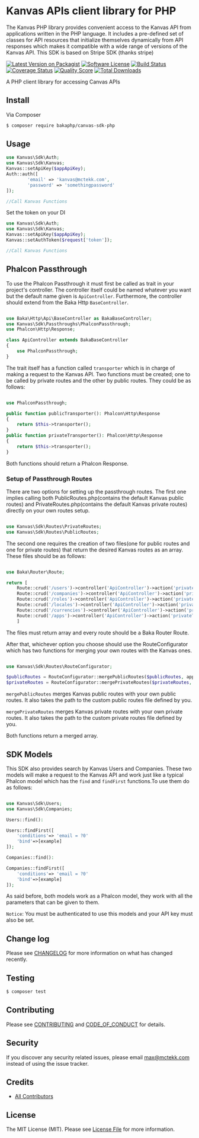 # Kanvas APIs client library for PHP

The Kanvas PHP library provides convenient access to the Kanvas API from applications written in the PHP language. It includes a pre-defined set of classes for API resources that initialize themselves dynamically from API responses which makes it compatible with a wide range of versions of the Kanvas API. This SDK is based on Stripe SDK (thanks stripe)

[![Latest Version on Packagist][ico-version]][link-packagist]
[![Software License][ico-license]](LICENSE.md)
[![Build Status][ico-travis]][link-travis]
[![Coverage Status][ico-scrutinizer]][link-scrutinizer]
[![Quality Score][ico-code-quality]][link-code-quality]
[![Total Downloads][ico-downloads]][link-downloads]

A PHP client library for accessing Canvas APIs

## Install

Via Composer

``` bash
$ composer require bakaphp/canvas-sdk-php
```

## Usage

``` php
use Kanvas\Sdk\Auth;
use Kanvas\Sdk\Kanvas;
Kanvas::setApiKey($appApiKey);
Auth::auth([
        'email' => 'kanvas@mctekk.com', 
        'password' => 'somethingpassword'
]);

//Call Kanvas Functions
```

Set the token on your DI
``` php
use Kanvas\Sdk\Auth;
use Kanvas\Sdk\Kanvas;
Kanvas::setApiKey($appApiKey);
Kanvas::setAuthToken($request['token']);

//Call Kanvas Functions
```

## Phalcon Passthrough

To use the Phalcon Passthrough it must first be called as trait in your project's controller. The controller itself could be named whatever you want but the default name given is `ApiController`. Furthermore, the controller should extend from the Baka Http `BaseController`.

``` php

use Baka\Http\Api\BaseController as BakaBaseController;
use Kanvas\Sdk\Passthroughs\PhalconPassthrough;
use Phalcon\Http\Response;

class ApiController extends BakaBaseController
{
    use PhalconPassthrough;
}

```
The trait itself has a function called `transporter` which is in charge of making a request to the Kanvas API. Two functions must be created; one to be called by private routes and the other by public routes. They could be as follows:

``` php

use PhalconPassthrough;

public function publicTransporter(): Phalcon\Http\Response
{
    return $this->transporter();
}
public function privateTransporter(): Phalcon\Http\Response
{
    return $this->transporter();
}
```
Both functions should return a Phalcon Response.


### Setup of Passthrough Routes

There are two options for setting up the passthrough routes. The first one implies calling both PublicRoutes.php(contains the default Kanvas public routes) and PrivateRoutes.php(contains the default Kanvas private routes) directly on your own routes setup.

``` php

use Kanvas\Sdk\Routes\PrivateRoutes;
use Kanvas\Sdk\Routes\PublicRoutes;

```

The second one requires the creation of two files(one for public routes and one for private routes) that return the desired Kanvas routes as an array. These files should be as follows:

``` php

use Baka\Router\Route;

return [
    Route::crud('/users')->controller('ApiController')->action('privateTransporter')->notVia('post'),
    Route::crud('/companies')->controller('ApiController')->action('privateTransporter'),
    Route::crud('/roles')->controller('ApiController')->action('privateTransporter'),
    Route::crud('/locales')->controller('ApiController')->action('privateTransporter'),
    Route::crud('/currencies')->controller('ApiController')->action('privateTransporter'),
    Route::crud('/apps')->controller('ApiController')->action('privateTransporter')
    ]

```

The files must return array and every route should be a Baka Router Route.


After that, whichever option you choose should use the RouteConfigurator which has two functions for merging your own routes with the Kanvas ones.

``` php

use Kanvas\Sdk\Routes\RouteConfigurator;

$publicRoutes = RouteConfigurator::mergePublicRoutes($publicRoutes, appPath('api/routes/publicRoutes.php'));
$privateRoutes = RouteConfigurator::mergePrivateRoutes($privateRoutes, appPath('api/routes/privateRoutes.php'));

```

`mergePublicRoutes` merges Kanvas public routes with your own public routes. It also takes the path to the custom public routes file defined by you.

`mergePrivateRoutes` merges Kanvas private routes with your own private routes. It also takes the path to the custom private routes file defined by you.

Both functions return a merged array.


## SDK Models

This SDK also provides search by Kanvas Users and Companies. These two models will make a request to the Kanvas API and work just like a typical Phalcon model which has the `find` and `findFirst` functions.To use them do as follows:

``` php

use Kanvas\Sdk\Users;
use Kanvas\Sdk\Companies;

Users::find():

Users::findFirst([
    'conditions'=> 'email = ?0'
    'bind'=>[example]
]);

Companies::find():

Companies::findFirst([
    'conditions'=> 'email = ?0'
    'bind'=>[example]
]);

```

As said before, both models work as a Phalcon model, they work with all the parameters that can be given to them.


`Notice`: You must be authenticated to use this models and your API key must also be set.


## Change log

Please see [CHANGELOG](CHANGELOG.md) for more information on what has changed recently.

## Testing

``` bash
$ composer test
```

## Contributing

Please see [CONTRIBUTING](CONTRIBUTING.md) and [CODE_OF_CONDUCT](CODE_OF_CONDUCT.md) for details.

## Security

If you discover any security related issues, please email max@mctekk.com instead of using the issue tracker.

## Credits

- [All Contributors][link-contributors]

## License

The MIT License (MIT). Please see [License File](LICENSE.md) for more information.

[ico-version]: https://img.shields.io/packagist/v/bakaphp/canvas-sdk-php.svg?style=flat-square
[ico-license]: https://img.shields.io/badge/license-MIT-brightgreen.svg?style=flat-square
[ico-travis]: https://img.shields.io/travis/bakaphp/canvas-sdk-php/master.svg?style=flat-square
[ico-scrutinizer]: https://img.shields.io/scrutinizer/coverage/g/bakaphp/canvas-sdk-php.svg?style=flat-square
[ico-code-quality]: https://img.shields.io/scrutinizer/g/bakaphp/canvas-sdk-php.svg?style=flat-square
[ico-downloads]: https://img.shields.io/packagist/dt/bakaphp/canvas-sdk-php.svg?style=flat-square

[link-packagist]: https://packagist.org/packages/bakaphp/canvas-sdk-php
[link-travis]: https://travis-ci.org/bakaphp/canvas-sdk-php
[link-scrutinizer]: https://scrutinizer-ci.com/g/bakaphp/canvas-sdk-php/code-structure
[link-code-quality]: https://scrutinizer-ci.com/g/bakaphp/canvas-sdk-php
[link-downloads]: https://packagist.org/packages/bakaphp/canvas-sdk-php
[link-contributors]: ../../contributors
